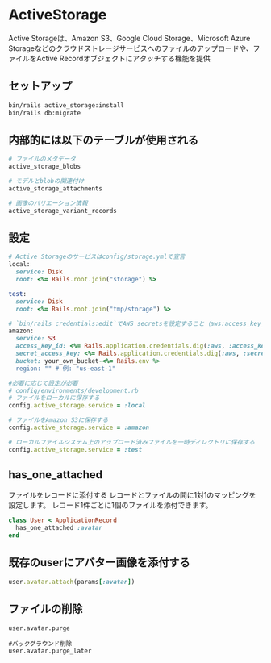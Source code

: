 # ActiveStorage

Active Storageは、Amazon S3、Google Cloud Storage、Microsoft Azure Storageなどのクラウドストレージサービスへのファイルのアップロードや、ファイルをActive Recordオブジェクトにアタッチする機能を提供

## セットアップ

```bash
bin/rails active_storage:install
bin/rails db:migrate
```

## 内部的には以下のテーブルが使用される

```ruby
# ファイルのメタデータ
active_storage_blobs

# モデルとblobの関連付け
active_storage_attachments

# 画像のバリエーション情報
active_storage_variant_records
```

## 設定

```ruby
# Active Storageのサービスはconfig/storage.ymlで宣言
local:
  service: Disk
  root: <%= Rails.root.join("storage") %>

test:
  service: Disk
  root: <%= Rails.root.join("tmp/storage") %>

# `bin/rails credentials:edit`でAWS secretsを設定すること（aws:access_key_id|secret_access_keyとして）
amazon:
  service: S3
  access_key_id: <%= Rails.application.credentials.dig(:aws, :access_key_id) %>
  secret_access_key: <%= Rails.application.credentials.dig(:aws, :secret_access_key) %>
  bucket: your_own_bucket-<%= Rails.env %>
  region: "" # 例: "us-east-1"
```

```ruby
#必要に応じて設定が必要
# config/environments/development.rb
# ファイルをローカルに保存する
config.active_storage.service = :local

# ファイルをAmazon S3に保存する
config.active_storage.service = :amazon

# ローカルファイルシステム上のアップロード済みファイルを一時ディレクトリに保存する
config.active_storage.service = :test
```

## has_one_attached

ファイルをレコードに添付する
レコードとファイルの間に1対1のマッピングを設定します。
レコード1件ごとに1個のファイルを添付できます。

```ruby
class User < ApplicationRecord
  has_one_attached :avatar
end
```

## 既存のuserにアバター画像を添付する

```ruby
user.avatar.attach(params[:avatar])
```

## ファイルの削除

```
user.avatar.purge

#バックグラウンド削除
user.avatar.purge_later
```

